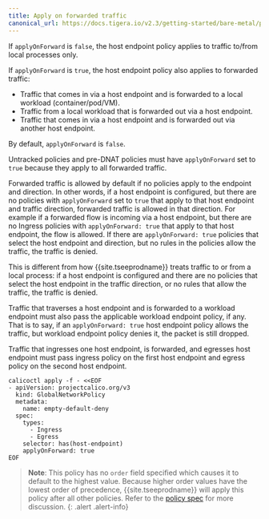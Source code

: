 ```yaml
---
title: Apply on forwarded traffic
canonical_url: https://docs.tigera.io/v2.3/getting-started/bare-metal/policy/forwarded
---
```


If `applyOnForward` is `false`, the host endpoint policy applies to traffic to/from
 local processes only.

If `applyOnForward` is `true`, the host endpoint policy also applies to forwarded traffic:
- Traffic that comes in via a host endpoint and is forwarded to a local workload (container/pod/VM).
- Traffic from a local workload that is forwarded out via a host endpoint.
- Traffic that comes in via a host endpoint and is forwarded out via another host endpoint.

By default, `applyOnForward` is `false`.

Untracked policies and pre-DNAT policies must have `applyOnForward` set to `true`
because they apply to all forwarded traffic.

Forwarded traffic is allowed by default if no policies apply to the endpoint and direction. In
other words, if a host endpoint is configured, but there are no policies with `applyOnForward`
set to `true` that apply to that host endpoint and traffic direction, forwarded traffic is
allowed in that direction. For example if a forwarded flow is incoming via a host endpoint, but there are
no Ingress policies with `applyOnForward: true` that apply to that host endpoint, the flow is
allowed.  If there are `applyOnForward: true` policies that select the host endpoint and direction,
but no rules in the policies allow the traffic, the traffic is denied.

This is different from how {{site.tseeprodname}} treats traffic to or from a local process:
if a host endpoint is configured and there are no policies that select the host endpoint in
the traffic direction, or no rules that allow the traffic, the traffic is denied.

Traffic that traverses a host endpoint and is forwarded to a workload endpoint must also pass
the applicable workload endpoint policy, if any. That is to say, if an `applyOnForward: true` host
endpoint policy allows the traffic, but workload endpoint policy denies it, the packet is still dropped.

Traffic that ingresses one host endpoint, is forwarded, and egresses host endpoint must
pass ingress policy on the first host endpoint and egress policy on the second host endpoint.

```
calicoctl apply -f - <<EOF
- apiVersion: projectcalico.org/v3
  kind: GlobalNetworkPolicy
  metadata:
    name: empty-default-deny
  spec:
    types:
      - Ingress
      - Egress
    selector: has(host-endpoint)
    applyOnForward: true
EOF
```
> **Note**: This policy has no `order` field specified which causes it to default
> to the highest value. Because higher order values have the lowest order of precedence,
> {{site.tseeprodname}} will apply this policy after all other policies. Refer to the
> [policy spec]({{site.baseurl}}/{{page.version}}/reference/calicoctl/resources/networkpolicy#spec) for
> more discussion.
{: .alert .alert-info}
